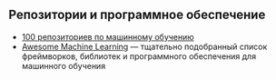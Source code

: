 ## Репозитории и программное обеспечение
- [100 репозиториев по машинному обучению](http://meta-guide.com/software-meta-guide/100-best-github-machine-learning)
- [Awesome Machine Learning](https://github.com/josephmisiti/awesome-machine-learning) — тщательно подобранный список фреймворков, библиотек и программного обеспечения для машинного обучения

